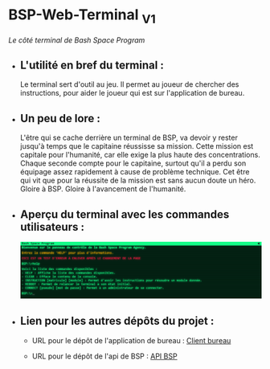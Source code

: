 # BSP-Web-Terminal <sub>V1</sub>

_Le côté terminal de Bash Space Program_

-   ## L'utilité en bref du terminal :

    Le terminal sert d'outil au jeu. Il permet au joueur de chercher des instructions, 
    pour aider le joueur qui est sur l'application de bureau.

- ## Un peu de lore :

    L'être qui se cache derrière un terminal de BSP, va devoir y rester jusqu'à temps que le capitaine réussisse sa mission. Cette mission est capitale pour l'humanité, car elle exige la plus haute des concentrations. Chaque seconde compte pour le capitaine, surtout qu'il a perdu son équipage assez rapidement à cause de problème technique. Cet être qui vit que pour la réussite de la mission est sans aucun doute un héro. Gloire à BSP. Gloire à l'avancement de l'humanité.

- ## Aperçu du terminal avec les commandes utilisateurs :

    ![alt text](/ressources/image/image.png)

- ## Lien pour les autres dépôts du projet :

    - URL pour le dépôt de l'application de bureau :  [Client bureau](https://github.com/Merisiel0/H2025_TCH099_03_A_C1)

    - URL pour le dépôt de l'api de BSP : [API BSP](https://github.com/AimeMelancon/H2025_TCH099_03_A_API)
